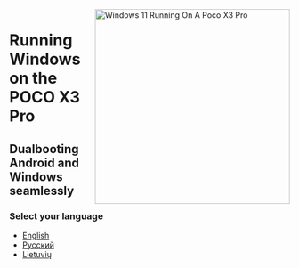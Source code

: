 <img align="right" src="https://github.com/wormstest/src_vayu_windows/blob/main/2Poco X3 Pro Windows.png" width="350" alt="Windows 11 Running On A Poco X3 Pro">


# Running Windows on the POCO X3 Pro

## Dualbooting Android and Windows seamlessly

### Select your language

- [English](English/dualboot-en.md)
- [Русский](Russian/dualboot-ru.md)
- [Lietuvių](Lithuanian/dualboot-lt.md)
